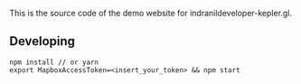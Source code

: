 This is the source code of the demo website for indranildeveloper-kepler.gl.

## Developing

    npm install // or yarn
    export MapboxAccessToken=<insert_your_token> && npm start
